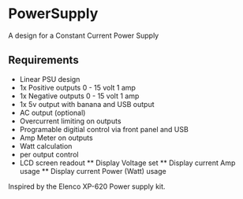# PowerSupply
A design for a Constant Current Power Supply

## Requirements
* Linear PSU design
* 1x Positive outputs 0 - 15 volt 1 amp
* 1x Negative outputs 0 - 15 volt 1 amp
* 1x 5v output with banana and USB output
* AC output (optional)
* Overcurrent limiting on outputs
* Programable digitial control via front panel and USB
* Amp Meter on outputs
* Watt calculation
* per output control
* LCD screen readout
** Display Voltage set
** Display current Amp usage
** Display current Power (Watt) usage


Inspired by the Elenco XP-620 Power supply kit.